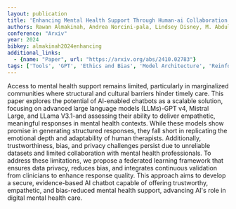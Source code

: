 ```yaml
---
layout: publication
title: 'Enhancing Mental Health Support Through Human-ai Collaboration: Toward Secure And Empathetic Ai-enabled Chatbots'
authors: Rawan Almakinah, Andrea Norcini-pala, Lindsey Disney, M. Abdullah Canbaz
conference: "Arxiv"
year: 2024
bibkey: almakinah2024enhancing
additional_links:
  - {name: "Paper", url: "https://arxiv.org/abs/2410.02783"}
tags: ['Tools', 'GPT', 'Ethics and Bias', 'Model Architecture', 'Reinforcement Learning', 'Security']
---
```

Access to mental health support remains limited, particularly in marginalized
communities where structural and cultural barriers hinder timely care. This
paper explores the potential of AI-enabled chatbots as a scalable solution,
focusing on advanced large language models (LLMs)-GPT v4, Mistral Large, and
LLama V3.1-and assessing their ability to deliver empathetic, meaningful
responses in mental health contexts. While these models show promise in
generating structured responses, they fall short in replicating the emotional
depth and adaptability of human therapists. Additionally, trustworthiness,
bias, and privacy challenges persist due to unreliable datasets and limited
collaboration with mental health professionals. To address these limitations,
we propose a federated learning framework that ensures data privacy, reduces
bias, and integrates continuous validation from clinicians to enhance response
quality. This approach aims to develop a secure, evidence-based AI chatbot
capable of offering trustworthy, empathetic, and bias-reduced mental health
support, advancing AI's role in digital mental health care.
